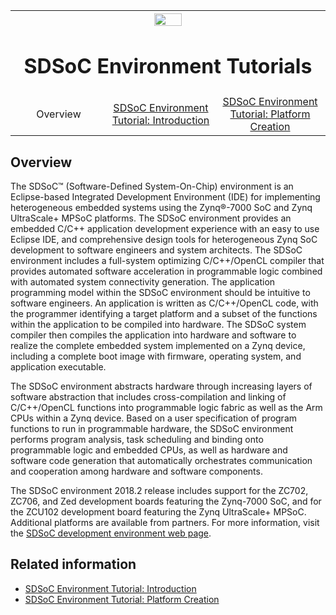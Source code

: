 <table style="width:100%">
  <tr>

<th width="100%" colspan="6"><img src="https://www.xilinx.com/content/dam/xilinx/imgs/press/media-kits/corporate/xilinx-logo.png" width="30%"/><h1>SDSoC Environment Tutorials</h2>
</th>

  </tr>
  <tr>
    <td width="17%" align="center">Overview</a></td>
    <td width="16%" align="center"><a href="./getting-started-tutorial/README.md">SDSoC Environment Tutorial: Introduction</a></td>
    <td width="17%" align="center"><a href="./platform-creation-tutorial/README.md">SDSoC Environment Tutorial: Platform Creation </a></td>
  </tr>
</table>

## Overview  

The SDSoC™ (Software-Defined System-On-Chip) environment is an Eclipse-based Integrated Development Environment (IDE) for implementing heterogeneous embedded systems using the Zynq®-7000 SoC and Zynq UltraScale+ MPSoC platforms. The SDSoC environment provides an embedded C/C++ application development experience with an easy to use Eclipse IDE, and comprehensive design tools for heterogeneous Zynq SoC development to software engineers and system architects. The SDSoC environment includes a full-system optimizing C/C++/OpenCL compiler that provides automated software acceleration in programmable logic combined with automated system connectivity generation. The application programming model within the SDSoC environment should be intuitive to software engineers. An application is written as C/C++/OpenCL code, with the programmer identifying a target platform and a subset of the functions within the application to be compiled into hardware. The SDSoC system compiler then compiles the application into hardware and software to realize the complete embedded system implemented on a Zynq device, including a complete boot image with firmware, operating system, and application executable.

The SDSoC environment abstracts hardware through increasing layers of software abstraction that includes cross-compilation and linking of C/C++/OpenCL functions into programmable logic fabric as well as the Arm CPUs within a Zynq device. Based on a user specification of program functions to run in programmable hardware, the SDSoC environment performs program analysis, task scheduling and binding onto programmable logic and embedded CPUs, as well as hardware and software code generation that automatically orchestrates communication and cooperation among hardware and software components.  

The SDSoC environment 2018.2 release includes support for the ZC702, ZC706, and Zed development boards featuring the Zynq-7000 SoC, and for the ZCU102 development board featuring the Zynq UltraScale+ MPSoC. Additional platforms are available from partners. For more information, visit the [SDSoC development environment web page](https://www.xilinx.com/products/design-tools/software-zone/sdsoc.md).  

## Related information
 - <a href="./getting-started-tutorial/README.md">SDSoC Environment Tutorial: Introduction</a>
 - <a href="./platform-creation-tutorial/README.md">SDSoC Environment Tutorial: Platform Creation </a>
